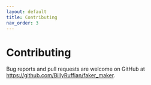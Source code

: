 ```yaml
---
layout: default
title: Contributing
nav_order: 3
---
```


# Contributing

Bug reports and pull requests are welcome on GitHub at https://github.com/BillyRuffian/faker_maker.
